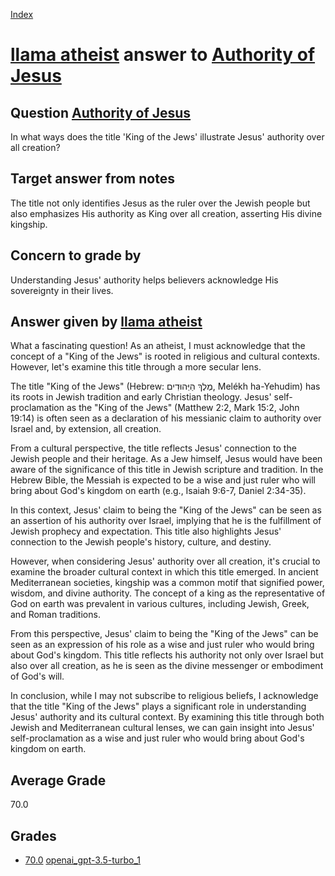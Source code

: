 
[Index](../../../index.md)
# [llama atheist](../../answering_models/llama_atheist.md) answer to [Authority of Jesus](../../questions/Authority_of_Jesus.md)

## Question [Authority of Jesus](../../questions/Authority_of_Jesus.md)
In what ways does the title 'King of the Jews' illustrate Jesus' authority over all creation?

## Target answer from notes
The title not only identifies Jesus as the ruler over the Jewish people but also emphasizes His authority as King over all creation, asserting His divine kingship.

## Concern to grade by
Understanding Jesus' authority helps believers acknowledge His sovereignty in their lives.

## Answer given by [llama atheist](../../answering_models/llama_atheist.md)
What a fascinating question! As an atheist, I must acknowledge that the concept of a "King of the Jews" is rooted in religious and cultural contexts. However, let's examine this title through a more secular lens.

The title "King of the Jews" (Hebrew: מֶלֶךְ הַיְּהוּדִים, Melékh ha-Yehudim) has its roots in Jewish tradition and early Christian theology. Jesus' self-proclamation as the "King of the Jews" (Matthew 2:2, Mark 15:2, John 19:14) is often seen as a declaration of his messianic claim to authority over Israel and, by extension, all creation.

From a cultural perspective, the title reflects Jesus' connection to the Jewish people and their heritage. As a Jew himself, Jesus would have been aware of the significance of this title in Jewish scripture and tradition. In the Hebrew Bible, the Messiah is expected to be a wise and just ruler who will bring about God's kingdom on earth (e.g., Isaiah 9:6-7, Daniel 2:34-35).

In this context, Jesus' claim to being the "King of the Jews" can be seen as an assertion of his authority over Israel, implying that he is the fulfillment of Jewish prophecy and expectation. This title also highlights Jesus' connection to the Jewish people's history, culture, and destiny.

However, when considering Jesus' authority over all creation, it's crucial to examine the broader cultural context in which this title emerged. In ancient Mediterranean societies, kingship was a common motif that signified power, wisdom, and divine authority. The concept of a king as the representative of God on earth was prevalent in various cultures, including Jewish, Greek, and Roman traditions.

From this perspective, Jesus' claim to being the "King of the Jews" can be seen as an expression of his role as a wise and just ruler who would bring about God's kingdom. This title reflects his authority not only over Israel but also over all creation, as he is seen as the divine messenger or embodiment of God's will.

In conclusion, while I may not subscribe to religious beliefs, I acknowledge that the title "King of the Jews" plays a significant role in understanding Jesus' authority and its cultural context. By examining this title through both Jewish and Mediterranean cultural lenses, we can gain insight into Jesus' self-proclamation as a wise and just ruler who would bring about God's kingdom on earth.

## Average Grade
70.0

## Grades
 * [70.0](./Authority_of_Jesus_grades/openai_gpt-3.5-turbo_1.md) [openai_gpt-3.5-turbo_1](../../grading_models/openai_gpt-3.5-turbo_1.md)
